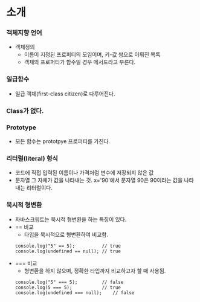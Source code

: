 소개
================

### 객체지향 언어
- 객체정의
    - 이름이 지정된 프로퍼티의 모임이며, 키-값 쌍으로 이뤄진 목록
    - 객체의 프로퍼티가 함수일 경우 메서드라고 부른다.

### 일급함수
- 일급 객체(first-class citizen)로 다루어진다.


### Class가 없다.


### Prototype
- 모든 함수는 prototpye 프로퍼티를 가진다.


### 리터럴(literal) 형식
- 코드에 직접 입력된 이름이나 가격처럼 변수에 저장되지 않은 값
- 문자열 그 자체가 값을 나타내는 것. x='90'에서 문자열 90은 90이라는 값을 나타내는 리터럴이다.

### 묵시적 형변환
- 자바스크립트는 묵시적 형변환을 하는 특징이 있다.
- == 비교
    - 타입을 묵시적으로 형변환하여 비교함.
    ```
    console.log("5" == 5);          // true
    console.log(undefined == null); // true
    ```
- === 비교
    - 형변환을 하지 않으며, 정확한 타입까지 비교하고자 할 때 사용됨.
    ```
    console.log("5" === 5);         // false
    console.log(5 === 5);           // true
    console.log(undefined === null);    // false
    ```
